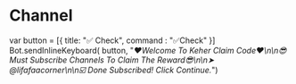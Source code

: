 # Channel
var button = [{ title: "✅ Check", command : "✅Check" }]
Bot.sendInlineKeyboard(
  button,
  "*❤️Welcome To Keher Claim Code❤️\n\n😎Must Subscribe Channels To Claim The Reward😎\n\n➤ @lifafaacorner\n\n☑️ Done Subscribed! Click Continue.*")
